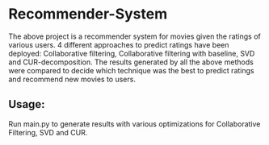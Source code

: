 # Recommender-System

The above project is a recommender system for movies given the ratings of various users. 4 different approaches to predict ratings have been deployed: Collaborative filtering, Collaborative filtering with baseline, SVD and CUR-decomposition. The results generated by all the above methods were compared to decide which technique was the best to predict ratings and recommend new movies to users.

Usage:
------

Run main.py to generate results with various optimizations for Collaborative Filtering, SVD and CUR.


